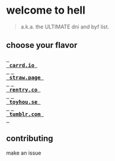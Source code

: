 # welcome to hell
> a.k.a. the ULTIMATE dni and byf list.

## choose your flavor

**[<kbd> <br> carrd.io <br> </kbd>](https://github.com/ThinLiquid/dni/blob/main/carrd.md)**
**[<kbd> <br> straw.page <br> </kbd>](https://github.com/ThinLiquid/dni/blob/main/strawpage.md)**
**[<kbd> <br> rentry.co <br> </kbd>](https://github.com/ThinLiquid/dni/blob/main/rentry.md)**
**[<kbd> <br> toyhou.se <br> </kbd>](https://github.com/ThinLiquid/dni/blob/main/toyhouse.md)**
**[<kbd> <br> tumblr.com <br> </kbd>](https://github.com/ThinLiquid/dni/blob/main/tumblr.md)**

## contributing
make an issue
